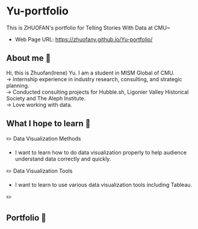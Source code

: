 # Yu-portfolio
This is ZHUOFAN's portfolio for Telling Stories With Data at CMU~  
* Web Page URL: https://zhuofany.github.io/Yu-portfolio/

## About me :dolphin:
Hi, this is Zhuofan(Irene) Yu. I am a student in MISM Global of CMU.  
-> Internship experience in industry research, consulting, and strategic planning.  
-> Conducted consulting projects for Hubble.sh, Ligonier Valley Historical Society and The Aleph Institute.  
-> Love working with data.

## What I hope to learn 🔔
:pencil2:  Data Visualization Methods  
* I want to learn how to do data visualization properly to help audience understand data correctly and quickly.  

:pencil2:  Data Visualization Tools  
* I want to learn to use various data visualization tools including Tableau.  

:pencil2:  

## Portfolio :page_with_curl:


